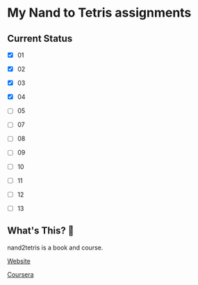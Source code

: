 # My Nand to Tetris assignments

## Current Status

- [X] 01

- [X] 02

- [X] 03

- [X] 04

- [ ] 05

- [ ] 07

- [ ] 08

- [ ] 09

- [ ] 10

- [ ] 11

- [ ] 12

- [ ] 13


## What's This? 🤔

nand2tetris is a book and course.

[Website](https://www.nand2tetris.org/)

[Coursera](https://www.coursera.org/learn/build-a-computer)
